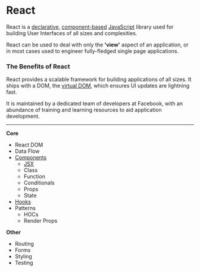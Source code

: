 # React

React is a [declarative](https://github.com/iamdcj/javascripts/blob/master/paradigms/README.md#declarative-programming), [component-based](components) [JavaScript](https://github.com/iamdcj/javascripts/) library used for building User Interfaces of all sizes and complexities.

React can be used to deal with only the **'view'** aspect of an application, or in most cases used to engineer fully-fledged single page applications.

### The Benefits of React

React provides a scalable framework for building applications of all sizes. It ships with a DOM, the [virtual DOM](react-dom), which ensures UI updates are lightning fast.

It is maintained by a dedicated team of developers at Facebook, with an abundance of training and learning resources to aid application development.

---

**Core**

- React DOM
- Data Flow
- [Components](components)
  - [JSX](jsx)
  - Class
  - Function
  - Conditionals
  - Props
  - State
- [Hooks](hooks)
- Patterns
  - HOCs
  - Render Props

**Other**

- Routing
- Forms
- Styling
- Testing
